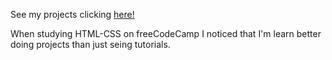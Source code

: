 See my projects clicking [here!](https://www.freecodecamp.org/certification/lirbre/responsive-web-design)

When studying HTML-CSS on freeCodeCamp I noticed that I'm learn better doing projects than just seing tutorials. 
